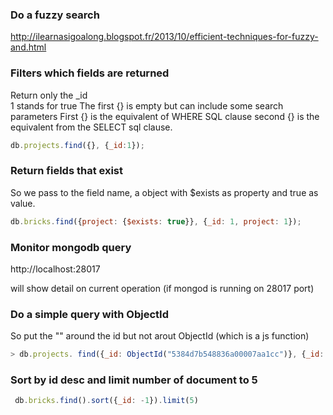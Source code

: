 ### Do a fuzzy search 

http://ilearnasigoalong.blogspot.fr/2013/10/efficient-techniques-for-fuzzy-and.html

### Filters which fields are returned 

Return only the _id    
1 stands for true
The first {} is empty but can include some search parameters
First {} is the equivalent of WHERE SQL clause 
second {} is the equivalent from the SELECT sql clause.
```js
db.projects.find({}, {_id:1});
```

### Return fields that exist 

So we pass to the field name, a object with $exists as property and true as value.
```js
db.bricks.find({project: {$exists: true}}, {_id: 1, project: 1});
```

### Monitor mongodb query 

http://localhost:28017

will show detail on current operation (if mongod is running on 28017 port)

### Do a simple query with ObjectId
So put the "" around the id but not arout ObjectId (which is a js function)
```js
> db.projects. find({_id: ObjectId("5384d7b548836a00007aa1cc")}, {_id: 1})
```


### Sort by id desc and limit number of document to 5 
```js
 db.bricks.find().sort({_id: -1}).limit(5)
```
